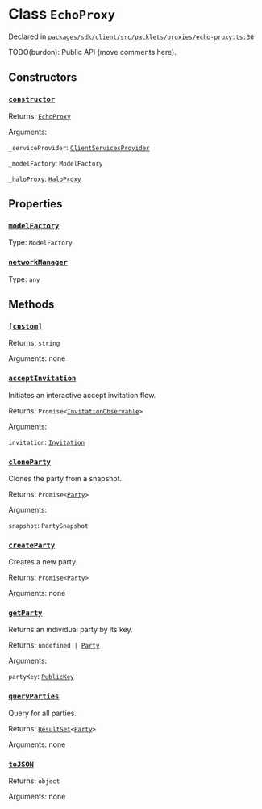 # Class `EchoProxy`
Declared in [`packages/sdk/client/src/packlets/proxies/echo-proxy.ts:36`](https://github.com/dxos/protocols/blob/main/packages/sdk/client/src/packlets/proxies/echo-proxy.ts#L36)


TODO(burdon): Public API (move comments here).

## Constructors
### [`constructor`](https://github.com/dxos/protocols/blob/main/packages/sdk/client/src/packlets/proxies/echo-proxy.ts#L43)


Returns: [`EchoProxy`](/api/@dxos/client/classes/EchoProxy)

Arguments: 

`_serviceProvider`: [`ClientServicesProvider`](/api/@dxos/client/interfaces/ClientServicesProvider)

`_modelFactory`: `ModelFactory`

`_haloProxy`: [`HaloProxy`](/api/@dxos/client/classes/HaloProxy)

## Properties
### [`modelFactory`](https://github.com/dxos/protocols/blob/main/packages/sdk/client/src/packlets/proxies/echo-proxy.ts#L63)
Type: `ModelFactory`
### [`networkManager`](https://github.com/dxos/protocols/blob/main/packages/sdk/client/src/packlets/proxies/echo-proxy.ts#L70)
Type: `any`

## Methods
### [`[custom]`](https://github.com/dxos/protocols/blob/main/packages/sdk/client/src/packlets/proxies/echo-proxy.ts#L49)


Returns: `string`

Arguments: none
### [`acceptInvitation`](https://github.com/dxos/protocols/blob/main/packages/sdk/client/src/packlets/proxies/echo-proxy.ts#L205)


Initiates an interactive accept invitation flow.

Returns: `Promise<`[`InvitationObservable`](/api/@dxos/client/interfaces/InvitationObservable)`>`

Arguments: 

`invitation`: [`Invitation`](/api/@dxos/client/interfaces/Invitation)
### [`cloneParty`](https://github.com/dxos/protocols/blob/main/packages/sdk/client/src/packlets/proxies/echo-proxy.ts#L170)


Clones the party from a snapshot.

Returns: `Promise<`[`Party`](/api/@dxos/client/interfaces/Party)`>`

Arguments: 

`snapshot`: `PartySnapshot`
### [`createParty`](https://github.com/dxos/protocols/blob/main/packages/sdk/client/src/packlets/proxies/echo-proxy.ts#L149)


Creates a new party.

Returns: `Promise<`[`Party`](/api/@dxos/client/interfaces/Party)`>`

Arguments: none
### [`getParty`](https://github.com/dxos/protocols/blob/main/packages/sdk/client/src/packlets/proxies/echo-proxy.ts#L191)


Returns an individual party by its key.

Returns: `undefined | `[`Party`](/api/@dxos/client/interfaces/Party)

Arguments: 

`partyKey`: [`PublicKey`](/api/@dxos/client/classes/PublicKey)
### [`queryParties`](https://github.com/dxos/protocols/blob/main/packages/sdk/client/src/packlets/proxies/echo-proxy.ts#L198)


Query for all parties.

Returns: [`ResultSet`](/api/@dxos/client/classes/ResultSet)`<`[`Party`](/api/@dxos/client/interfaces/Party)`>`

Arguments: none
### [`toJSON`](https://github.com/dxos/protocols/blob/main/packages/sdk/client/src/packlets/proxies/echo-proxy.ts#L54)


Returns: `object`

Arguments: none